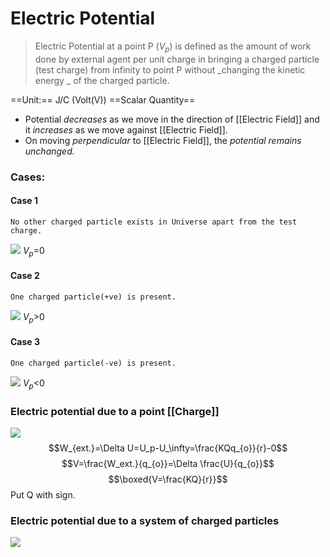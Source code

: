 # Electric Potential
> Electric Potential at a point P ($V_p$) is defined as the amount of work done by external agent per unit charge in bringing a charged particle (test charge) from infinity to point P without _changing the kinetic energy _ of the charged particle.

==Unit:== J/C (Volt(V))
==Scalar Quantity==
- Potential _decreases_ as we move in the direction of [[Electric Field]] and it _increases_ as we move against [[Electric Field]].
- On moving _perpendicular_ to [[Electric Field]], the _potential remains unchanged._
### Cases:
#### Case 1
	No other charged particle exists in Universe apart from the test charge.
![](https://i.imgur.com/xsXtz3W.png)
$V_p$=0

#### Case 2
	One charged particle(+ve) is present.
![](https://i.imgur.com/KnXFSKc.png)
$V_p$>0
#### Case 3
	One charged particle(-ve) is present.
![](https://i.imgur.com/MvoiHlG.png)
$V_p$<0


### Electric potential due to a point [[Charge]] 
![](https://i.imgur.com/4LRkEnB.png)
$$W_{ext.}=\Delta U=U_p-U_\infty=\frac{KQq_{o}}{r}-0$$
$$V=\frac{W_ext.}{q_{o}}=\Delta \frac{U}{q_{o}}$$
$$\boxed{V=\frac{KQ}{r}}$$
Put Q with sign.
### Electric potential due to a system of charged particles 
![](https://i.imgur.com/kUIn8IQ.png)


